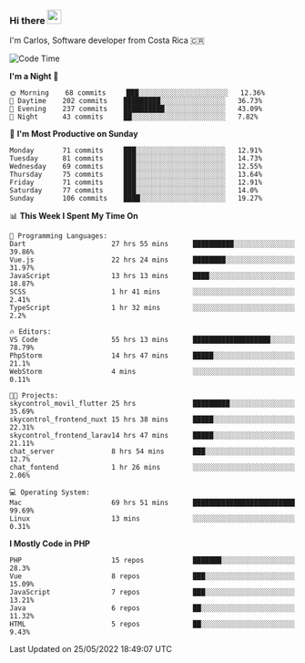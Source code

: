 ### Hi there <img src="https://media.giphy.com/media/hvRJCLFzcasrR4ia7z/giphy.gif" width="25px">

I'm Carlos, Software developer from Costa Rica 🇨🇷

<!--START_SECTION:waka-->
![Code Time](http://img.shields.io/badge/Code%20Time-0%20secs-blue)

**I'm a Night 🦉** 

```text
🌞 Morning    68 commits     ███░░░░░░░░░░░░░░░░░░░░░░   12.36% 
🌆 Daytime    202 commits    █████████░░░░░░░░░░░░░░░░   36.73% 
🌃 Evening    237 commits    ██████████░░░░░░░░░░░░░░░   43.09% 
🌙 Night      43 commits     ██░░░░░░░░░░░░░░░░░░░░░░░   7.82%

```
📅 **I'm Most Productive on Sunday** 

```text
Monday       71 commits     ███░░░░░░░░░░░░░░░░░░░░░░   12.91% 
Tuesday      81 commits     ███░░░░░░░░░░░░░░░░░░░░░░   14.73% 
Wednesday    69 commits     ███░░░░░░░░░░░░░░░░░░░░░░   12.55% 
Thursday     75 commits     ███░░░░░░░░░░░░░░░░░░░░░░   13.64% 
Friday       71 commits     ███░░░░░░░░░░░░░░░░░░░░░░   12.91% 
Saturday     77 commits     ███░░░░░░░░░░░░░░░░░░░░░░   14.0% 
Sunday       106 commits    ████░░░░░░░░░░░░░░░░░░░░░   19.27%

```


📊 **This Week I Spent My Time On** 

```text
💬 Programming Languages: 
Dart                     27 hrs 55 mins      ██████████░░░░░░░░░░░░░░░   39.86% 
Vue.js                   22 hrs 24 mins      ████████░░░░░░░░░░░░░░░░░   31.97% 
JavaScript               13 hrs 13 mins      ████░░░░░░░░░░░░░░░░░░░░░   18.87% 
SCSS                     1 hr 41 mins        ░░░░░░░░░░░░░░░░░░░░░░░░░   2.41% 
TypeScript               1 hr 32 mins        ░░░░░░░░░░░░░░░░░░░░░░░░░   2.2%

🔥 Editors: 
VS Code                  55 hrs 13 mins      ███████████████████░░░░░░   78.79% 
PhpStorm                 14 hrs 47 mins      █████░░░░░░░░░░░░░░░░░░░░   21.1% 
WebStorm                 4 mins              ░░░░░░░░░░░░░░░░░░░░░░░░░   0.11%

🐱‍💻 Projects: 
skycontrol_movil_flutter 25 hrs              █████████░░░░░░░░░░░░░░░░   35.69% 
skycontrol_frontend_nuxt 15 hrs 38 mins      █████░░░░░░░░░░░░░░░░░░░░   22.31% 
skycontrol_frontend_larav14 hrs 47 mins      █████░░░░░░░░░░░░░░░░░░░░   21.11% 
chat_server              8 hrs 54 mins       ███░░░░░░░░░░░░░░░░░░░░░░   12.7% 
chat_fontend             1 hr 26 mins        ░░░░░░░░░░░░░░░░░░░░░░░░░   2.06%

💻 Operating System: 
Mac                      69 hrs 51 mins      █████████████████████████   99.69% 
Linux                    13 mins             ░░░░░░░░░░░░░░░░░░░░░░░░░   0.31%

```

**I Mostly Code in PHP** 

```text
PHP                      15 repos            ███████░░░░░░░░░░░░░░░░░░   28.3% 
Vue                      8 repos             ███░░░░░░░░░░░░░░░░░░░░░░   15.09% 
JavaScript               7 repos             ███░░░░░░░░░░░░░░░░░░░░░░   13.21% 
Java                     6 repos             ██░░░░░░░░░░░░░░░░░░░░░░░   11.32% 
HTML                     5 repos             ██░░░░░░░░░░░░░░░░░░░░░░░   9.43%

```



 Last Updated on 25/05/2022 18:49:07 UTC
<!--END_SECTION:waka-->
